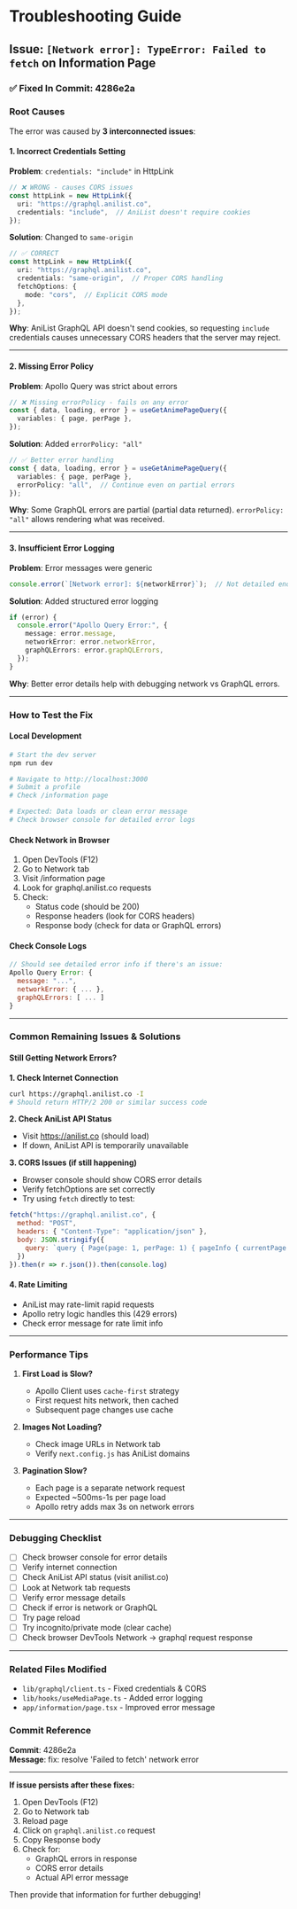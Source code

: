 # Troubleshooting Guide

## Issue: `[Network error]: TypeError: Failed to fetch` on Information Page

### ✅ Fixed In Commit: 4286e2a

### Root Causes

The error was caused by **3 interconnected issues**:

#### 1. **Incorrect Credentials Setting** 
**Problem**: `credentials: "include"` in HttpLink
```typescript
// ❌ WRONG - causes CORS issues
const httpLink = new HttpLink({
  uri: "https://graphql.anilist.co",
  credentials: "include",  // AniList doesn't require cookies
});
```

**Solution**: Changed to `same-origin`
```typescript
// ✅ CORRECT
const httpLink = new HttpLink({
  uri: "https://graphql.anilist.co",
  credentials: "same-origin",  // Proper CORS handling
  fetchOptions: {
    mode: "cors",  // Explicit CORS mode
  },
});
```

**Why**: AniList GraphQL API doesn't send cookies, so requesting `include` credentials causes unnecessary CORS headers that the server may reject.

---

#### 2. **Missing Error Policy**
**Problem**: Apollo Query was strict about errors
```typescript
// ❌ Missing errorPolicy - fails on any error
const { data, loading, error } = useGetAnimePageQuery({
  variables: { page, perPage },
});
```

**Solution**: Added `errorPolicy: "all"`
```typescript
// ✅ Better error handling
const { data, loading, error } = useGetAnimePageQuery({
  variables: { page, perPage },
  errorPolicy: "all",  // Continue even on partial errors
});
```

**Why**: Some GraphQL errors are partial (partial data returned). `errorPolicy: "all"` allows rendering what was received.

---

#### 3. **Insufficient Error Logging**
**Problem**: Error messages were generic
```javascript
console.error(`[Network error]: ${networkError}`);  // Not detailed enough
```

**Solution**: Added structured error logging
```typescript
if (error) {
  console.error("Apollo Query Error:", {
    message: error.message,
    networkError: error.networkError,
    graphQLErrors: error.graphQLErrors,
  });
}
```

**Why**: Better error details help with debugging network vs GraphQL errors.

---

### How to Test the Fix

#### **Local Development**
```bash
# Start the dev server
npm run dev

# Navigate to http://localhost:3000
# Submit a profile
# Check /information page

# Expected: Data loads or clean error message
# Check browser console for detailed error logs
```

#### **Check Network in Browser**
1. Open DevTools (F12)
2. Go to Network tab
3. Visit /information page
4. Look for graphql.anilist.co requests
5. Check:
   - Status code (should be 200)
   - Response headers (look for CORS headers)
   - Response body (check for data or GraphQL errors)

#### **Check Console Logs**
```javascript
// Should see detailed error info if there's an issue:
Apollo Query Error: {
  message: "...",
  networkError: { ... },
  graphQLErrors: [ ... ]
}
```

---

### Common Remaining Issues & Solutions

#### **Still Getting Network Errors?**

**1. Check Internet Connection**
```bash
curl https://graphql.anilist.co -I
# Should return HTTP/2 200 or similar success code
```

**2. Check AniList API Status**
- Visit https://anilist.co (should load)
- If down, AniList API is temporarily unavailable

**3. CORS Issues (if still happening)**
- Browser console should show CORS error details
- Verify fetchOptions are set correctly
- Try using `fetch` directly to test:
```javascript
fetch("https://graphql.anilist.co", {
  method: "POST",
  headers: { "Content-Type": "application/json" },
  body: JSON.stringify({
    query: `query { Page(page: 1, perPage: 1) { pageInfo { currentPage } } }`
  })
}).then(r => r.json()).then(console.log)
```

#### **4. Rate Limiting**
- AniList may rate-limit rapid requests
- Apollo retry logic handles this (429 errors)
- Check error message for rate limit info

---

### Performance Tips

1. **First Load is Slow?**
   - Apollo Client uses `cache-first` strategy
   - First request hits network, then cached
   - Subsequent page changes use cache

2. **Images Not Loading?**
   - Check image URLs in Network tab
   - Verify `next.config.js` has AniList domains

3. **Pagination Slow?**
   - Each page is a separate network request
   - Expected ~500ms-1s per page load
   - Apollo retry adds max 3s on network errors

---

### Debugging Checklist

- [ ] Check browser console for error details
- [ ] Verify internet connection
- [ ] Check AniList API status (visit anilist.co)
- [ ] Look at Network tab requests
- [ ] Verify error message details
- [ ] Check if error is network or GraphQL
- [ ] Try page reload
- [ ] Try incognito/private mode (clear cache)
- [ ] Check browser DevTools Network → graphql request response

---

### Related Files Modified

- `lib/graphql/client.ts` - Fixed credentials & CORS
- `lib/hooks/useMediaPage.ts` - Added error logging
- `app/information/page.tsx` - Improved error message

### Commit Reference

**Commit**: 4286e2a  
**Message**: fix: resolve 'Failed to fetch' network error

---

**If issue persists after these fixes:**

1. Open DevTools (F12)
2. Go to Network tab
3. Reload page
4. Click on `graphql.anilist.co` request
5. Copy Response body
6. Check for:
   - GraphQL errors in response
   - CORS error details
   - Actual API error message

Then provide that information for further debugging!

